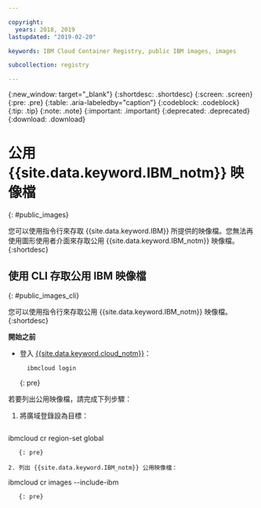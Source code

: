 ```yaml
---

copyright:
  years: 2018, 2019
lastupdated: "2019-02-20"

keywords: IBM Cloud Container Registry, public IBM images, images

subcollection: registry

---
```


{:new_window: target="_blank"}
{:shortdesc: .shortdesc}
{:screen: .screen}
{:pre: .pre}
{:table: .aria-labeledby="caption"}
{:codeblock: .codeblock}
{:tip: .tip}
{:note: .note}
{:important: .important}
{:deprecated: .deprecated}
{:download: .download}

# 公用 {{site.data.keyword.IBM_notm}} 映像檔
{: #public_images}

您可以使用指令行來存取 {{site.data.keyword.IBM}} 所提供的映像檔。您無法再使用圖形使用者介面來存取公用 {{site.data.keyword.IBM_notm}} 映像檔。
{:shortdesc}

## 使用 CLI 存取公用 IBM 映像檔
{: #public_images_cli}

您可以使用指令行來存取公用 {{site.data.keyword.IBM_notm}} 映像檔。
{:shortdesc}

**開始之前**

- 登入 [{{site.data.keyword.cloud_notm}}](/docs/cli/reference/ibmcloud/bx_cli.html#ibmcloud_login)：

  ```
    ibmcloud login
    ```
  {: pre}

若要列出公用映像檔，請完成下列步驟：

1. 將廣域登錄設為目標：

   ```
ibmcloud cr region-set global
```
   {: pre}

2. 列出 {{site.data.keyword.IBM_notm}} 公用映像檔：

   ```
ibmcloud cr images --include-ibm
```
   {: pre}
